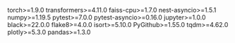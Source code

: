
torch>=1.9.0
transformers>=4.11.0
faiss-cpu>=1.7.0
nest-asyncio>=1.5.1
numpy>=1.19.5
pytest>=7.0.0
pytest-asyncio>=0.16.0
jupyter>=1.0.0
black>=22.0.0
flake8>=4.0.0
isort>=5.10.0
PyGithub>=1.55.0
tqdm>=4.62.0
plotly>=5.3.0
pandas>=1.3.0
